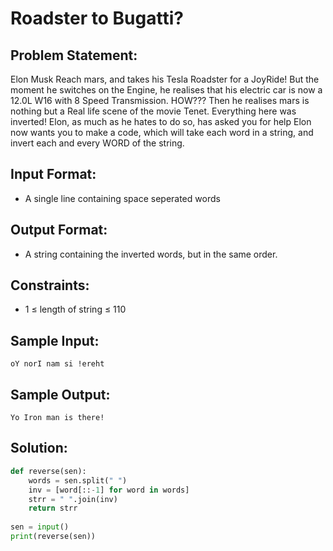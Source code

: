 # Roadster to Bugatti?

## Problem Statement: <br>
Elon Musk Reach mars, and takes his Tesla Roadster for a JoyRide! But the moment he switches on the Engine, he realises that his electric car is now a 12.0L W16 with 8 Speed Transmission. HOW??? 
Then he realises mars is nothing but a Real life scene of the movie Tenet. Everything here was inverted! 
Elon, as much as he hates to do so, has asked you for help
Elon now wants you to make a code, which will take each word in a string, and invert each and every WORD of the string.

## Input Format: <br>
- A single line containing space seperated words

## Output Format: <br>
- A string containing the inverted words, but in the same order.

## Constraints: <br>
 - 1 &le; length of string &le; 110

## Sample Input: <br>
```
oY norI nam si !ereht
```

## Sample Output: <br>
```
Yo Iron man is there!
```

## Solution: <br>
```python
def reverse(sen):
    words = sen.split(" ")
    inv = [word[::-1] for word in words]
    strr = " ".join(inv)
    return strr
 
sen = input()
print(reverse(sen))
```
